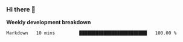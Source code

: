 ### Hi there 👋


**Weekly development breakdown**

<!--START_SECTION:waka-->
```text
Markdown   10 mins         █████████████████████████   100.00 % 
```
<!--END_SECTION:waka-->
